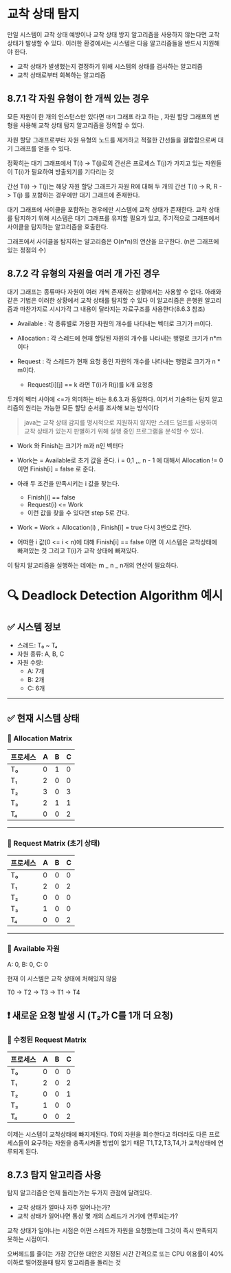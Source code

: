 # 교착 상태 탐지

만일 시스템이 교착 상태 예방이나 교착 상태 방지 알고리즘을 사용하지 않는다면 교착 상태가 발생할 수 있다. 이러한 환경에서는 시스템은 다음 알고리즘들을 반드시 지원해야 한다.

-   교착 상태가 발생했는지 결정하기 위해 시스템의 상태를 검사하는 알고리즘
-   교착 상태로부터 회복하는 알고리즘

## 8.7.1 각 자원 유형이 한 개씩 있는 경우

모든 자원이 한 개의 인스턴스만 있다면 `대기` 그래프 라고 하는 , 자원 할당 그래프의 변형을 사용해 교착 상태 탐지 알고리즘을 정의할 수 있다.

자원 할당 그래프로부터 자원 유형의 노드를 제거하고 적절한 간선들을 결합함으로써 대기 그래프를 얻을 수 있다.

정확히는 대기 그래프에서 T(i) -> T(j)로의 간선은 프로세스 T(j)가 가지고 있는 자원들이 T(i)가 필요하여 방출되기를 기다리는 것

간선 T(i) -> T(j)는 해당 자원 할당 그래프가 자원 R에 대해 두 개의 간선 T(i) -> R, R -> T(j) 를 포함하는 경우에만 대기 그래프에 존재한다.

대기 그래프에 사이클을 포함하는 경우에만 시스템에 교착 상태가 존재한다. 교착 상태를 탐지하기 위해 시스템은 대기 그래프를 유지할 필요가 있고, 주기적으로 그래프에서 사이클을 탐지하는 알고리즘을 호출한다.

그래프에서 사이클을 탐지하는 알고리즘은 O(n\*n)의 연산을 요구한다. (n은 그래프에 있는 정점의 수)

## 8.7.2 각 유형의 자원을 여러 개 가진 경우

대기 그래프는 종류마다 자원이 여러 개씩 존재하는 상황에서는 사용할 수 없다. 아래와 같은 기법은 이러한 상황에서 교착 상태를 탐지할 수 있다 이 알고리즘은 은행원 알고리즘과 마찬가지로 시시가각 그 내용이 달라지는 자료구조를 사용한다(8.6.3 참조)

-   Available : 각 종류별로 가용한 자원의 개수를 나타내는 벡터로 크기가 m이다.

-   Allocation : 각 스레드에 현재 할당된 자원의 개수를 나타내는 행렬로 크기가 n\*m 이다

-   Request : 각 스레드가 현재 요청 중인 자원의 개수를 나타내는 행렬로 크기가 n \* m이다.
    -   Request[i][j] == k 라면 T(i)가 R(j)를 k개 요청중

두개의 벡터 사이에 <=가 의미하는 바는 8.6.3.과 동일하다.
여기서 기술하는 탐지 알고리즘의 원리는 가능한 모든 할당 순서를 조사해 보는 방식이다

> java는 교착 상태 감지를 명시적으로 지원하지 않지만 스레드 덤프를 사용하여 교착 상태가 있는지 판별하기 위해 실행 중인 프로그램을 분석할 수 있다.

-   Work 와 Finish는 크기가 m과 n인 벡터다
-   Work는 = Available로 초기 값을 준다. i = 0,1 ,,, n - 1 에 대해서 Allocation != 0이면 Finish[i] = false 로 준다.

-   아래 두 조건을 만족시키는 i 값을 찾는다.

    -   Finish[i] == false
    -   Request(i) <= Work
    -   이런 값을 찾을 수 있다면 step 5로 간다.

-   Work = Work + Allocation(i) , Finish[i] = true 다시 3번으로 간다.

-   어떠한 i 값(0 <= i < n)에 대해 Finish[i] == false 이면 이 시스템은 교착상태에 빠져있는 것 그리고 T(i)가 교착 상태에 빠져있다.

이 탐지 알고리즘을 실행하는 데에는 m _ n _ n개의 연산이 필요하다.

# 🔍 Deadlock Detection Algorithm 예시

## ✅ 시스템 정보

-   스레드: T₀ ~ T₄
-   자원 종류: A, B, C
-   자원 수량:
    -   A: 7개
    -   B: 2개
    -   C: 6개

---

## ✅ 현재 시스템 상태

### 🔹 Allocation Matrix

| 프로세스 | A   | B   | C   |
| -------- | --- | --- | --- |
| T₀       | 0   | 1   | 0   |
| T₁       | 2   | 0   | 0   |
| T₂       | 3   | 0   | 3   |
| T₃       | 2   | 1   | 1   |
| T₄       | 0   | 0   | 2   |

---

### 🔹 Request Matrix (초기 상태)

| 프로세스 | A   | B   | C   |
| -------- | --- | --- | --- |
| T₀       | 0   | 0   | 0   |
| T₁       | 2   | 0   | 2   |
| T₂       | 0   | 0   | 0   |
| T₃       | 1   | 0   | 0   |
| T₄       | 0   | 0   | 2   |

---

### 🔹 Available 자원

A: 0, B: 0, C: 0

현재 이 시스템은 교착 상태에 처해있지 않음

T0 → T2 → T3 → T1 → T4

## ❗ 새로운 요청 발생 시 (T₂가 C를 1개 더 요청)

### 🔹 수정된 Request Matrix

| 프로세스 | A   | B   | C   |
| -------- | --- | --- | --- |
| T₀       | 0   | 0   | 0   |
| T₁       | 2   | 0   | 2   |
| T₂       | 0   | 0   | 1   |
| T₃       | 1   | 0   | 0   |
| T₄       | 0   | 0   | 2   |

이제는 시스템이 교착상태에 빠지게된다. T0의 자원을 회수한다고 하더라도 다른 프로세스들이 요구하는 자원을 충족시켜줄 방법이 없기 때문 T1,T2,T3,T4,가 교착상태에 연루되게 된다.

## 8.7.3 탐지 알고리즘 사용

탐지 알고리즘은 언제 돌리는가는 두가지 관점에 달려있다.

-   교착 상태가 얼마나 자주 일어나는가?
-   교착 상태가 일어나면 통상 몇 개의 스레드가 거기에 연루되는가?

교착 상태가 일어나는 시점은 어떤 스레드가 자원을 요청했는데 그것이 즉시 만족되지 못하는 시점이다.

오버헤드를 줄이는 가장 간단한 대안은 지정된 시간 간격으로 또는 CPU 이용률이 40%이하로 떨어졌을때 탐지 알고리즘을 돌리는 것
